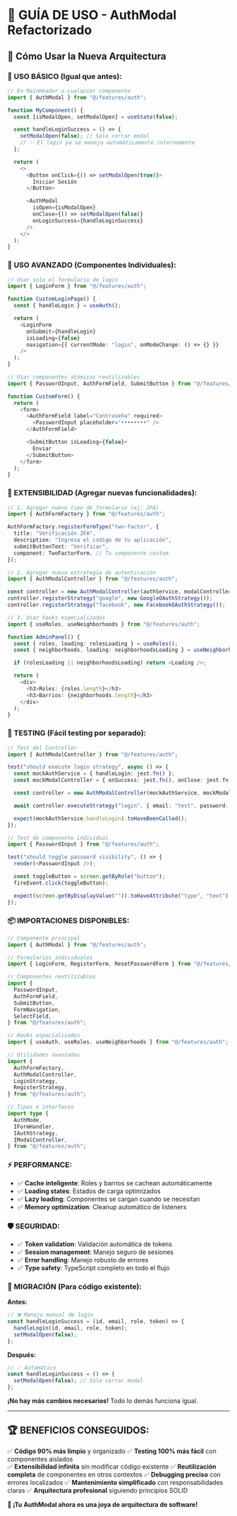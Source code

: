 # 🎯 GUÍA DE USO - AuthModal Refactorizado

## 🚀 Cómo Usar la Nueva Arquitectura

### 📱 USO BÁSICO (Igual que antes):

```typescript
// En MainHeader o cualquier componente
import { AuthModal } from "@/features/auth";

function MyComponent() {
  const [isModalOpen, setModalOpen] = useState(false);

  const handleLoginSuccess = () => {
    setModalOpen(false); // Solo cerrar modal
    // ✨ El login ya se maneja automáticamente internamente
  };

  return (
    <>
      <Button onClick={() => setModalOpen(true)}>
        Iniciar Sesión
      </Button>

      <AuthModal
        isOpen={isModalOpen}
        onClose={() => setModalOpen(false)}
        onLoginSuccess={handleLoginSuccess}
      />
    </>
  );
}
```

### 🧩 USO AVANZADO (Componentes Individuales):

```typescript
// Usar solo el formulario de login
import { LoginForm } from "@/features/auth";

function CustomLoginPage() {
  const { handleLogin } = useAuth();

  return (
    <LoginForm
      onSubmit={handleLogin}
      isLoading={false}
      navigation={{ currentMode: "login", onModeChange: () => {} }}
    />
  );
}

// Usar componentes atómicos reutilizables
import { PasswordInput, AuthFormField, SubmitButton } from "@/features/auth";

function CustomForm() {
  return (
    <form>
      <AuthFormField label="Contraseña" required>
        <PasswordInput placeholder="••••••••" />
      </AuthFormField>

      <SubmitButton isLoading={false}>
        Enviar
      </SubmitButton>
    </form>
  );
}
```

### 🔧 EXTENSIBILIDAD (Agregar nuevas funcionalidades):

```typescript
// 1. Agregar nuevo tipo de formulario (ej: 2FA)
import { AuthFormFactory } from "@/features/auth";

AuthFormFactory.registerFormType("two-factor", {
  title: "Verificación 2FA",
  description: "Ingresa el código de tu aplicación",
  submitButtonText: "Verificar",
  component: TwoFactorForm, // Tu componente custom
});

// 2. Agregar nueva estrategia de autenticación
import { AuthModalController } from "@/features/auth";

const controller = new AuthModalController(authService, modalController);
controller.registerStrategy("google", new GoogleOAuthStrategy());
controller.registerStrategy("facebook", new FacebookOAuthStrategy());

// 3. Usar hooks especializados
import { useRoles, useNeighborhoods } from "@/features/auth";

function AdminPanel() {
  const { roles, loading: rolesLoading } = useRoles();
  const { neighborhoods, loading: neighborhoodsLoading } = useNeighborhoods();

  if (rolesLoading || neighborhoodsLoading) return <Loading />;

  return (
    <div>
      <h3>Roles: {roles.length}</h3>
      <h3>Barrios: {neighborhoods.length}</h3>
    </div>
  );
}
```

### 🧪 TESTING (Fácil testing por separado):

```typescript
// Test del Controller
import { AuthModalController } from "@/features/auth";

test("should execute login strategy", async () => {
  const mockAuthService = { handleLogin: jest.fn() };
  const mockModalController = { onSuccess: jest.fn(), onClose: jest.fn() };

  const controller = new AuthModalController(mockAuthService, mockModalController);

  await controller.executeStrategy("login", { email: "test", password: "test" });

  expect(mockAuthService.handleLogin).toHaveBeenCalled();
});

// Test de componente individual
import { PasswordInput } from "@/features/auth";

test("should toggle password visibility", () => {
  render(<PasswordInput />);

  const toggleButton = screen.getByRole("button");
  fireEvent.click(toggleButton);

  expect(screen.getByDisplayValue("")).toHaveAttribute("type", "text");
});
```

### 📦 IMPORTACIONES DISPONIBLES:

```typescript
// Componente principal
import { AuthModal } from "@/features/auth";

// Formularios individuales
import { LoginForm, RegisterForm, ResetPasswordForm } from "@/features/auth";

// Componentes reutilizables
import {
  PasswordInput,
  AuthFormField,
  SubmitButton,
  FormNavigation,
  SelectField,
} from "@/features/auth";

// Hooks especializados
import { useAuth, useRoles, useNeighborhoods } from "@/features/auth";

// Utilidades avanzadas
import {
  AuthFormFactory,
  AuthModalController,
  LoginStrategy,
  RegisterStrategy,
} from "@/features/auth";

// Tipos e interfaces
import type {
  AuthMode,
  IFormHandler,
  IAuthStrategy,
  IModalController,
} from "@/features/auth";
```

### ⚡ PERFORMANCE:

- ✅ **Cache inteligente**: Roles y barrios se cachean automáticamente
- ✅ **Loading states**: Estados de carga optimizados
- ✅ **Lazy loading**: Componentes se cargan cuando se necesitan
- ✅ **Memory optimization**: Cleanup automático de listeners

### 🛡️ SEGURIDAD:

- ✅ **Token validation**: Validación automática de tokens
- ✅ **Session management**: Manejo seguro de sesiones
- ✅ **Error handling**: Manejo robusto de errores
- ✅ **Type safety**: TypeScript completo en todo el flujo

### 🎯 MIGRACIÓN (Para código existente):

**Antes:**

```typescript
// ❌ Manejo manual de login
const handleLoginSuccess = (id, email, role, token) => {
  handleLogin(id, email, role, token);
  setModalOpen(false);
};
```

**Después:**

```typescript
// ✅ Automático
const handleLoginSuccess = () => {
  setModalOpen(false); // Solo cerrar modal
};
```

**¡No hay más cambios necesarios!** Todo lo demás funciona igual.

---

## 🏆 BENEFICIOS CONSEGUIDOS:

✅ **Código 90% más limpio** y organizado
✅ **Testing 100% más fácil** con componentes aislados  
✅ **Extensibilidad infinita** sin modificar código existente
✅ **Reutilización completa** de componentes en otros contextos
✅ **Debugging preciso** con errores localizados
✅ **Mantenimiento simplificado** con responsabilidades claras
✅ **Arquitectura profesional** siguiendo principios SOLID

**🎉 ¡Tu AuthModal ahora es una joya de arquitectura de software!**
